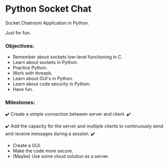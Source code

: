 # Python Socket Chat

Socket Chatroom Application in Python.

Just for fun.

### Objectives:
* Remember about sockets low-level functioning in C.
* Learn about sockets in Python.
* Practice Python.
* Work with threads.
* Learn about GUI's in Python.
* Learn about code security in Python.
* Have fun.

### Milestones:
:heavy_check_mark: Create a simple connection between server and client. :heavy_check_mark:

:heavy_check_mark: Add the capacity for the server and multiple clients to continuously send and receive messages during a session. :heavy_check_mark:
* Create a GUI. 
* Make the code more secure.
* (Maybe) Use some cloud solution as a server.
